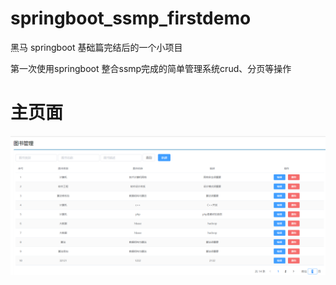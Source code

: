 # springboot_ssmp_firstdemo

黑马 springboot 基础篇完结后的一个小项目

第一次使用springboot 整合ssmp完成的简单管理系统crud、分页等操作 

# 主页面
![1](https://github.com/HelloQZhou/springboot_ssmp_firstdemo/blob/main/img/1.png)
